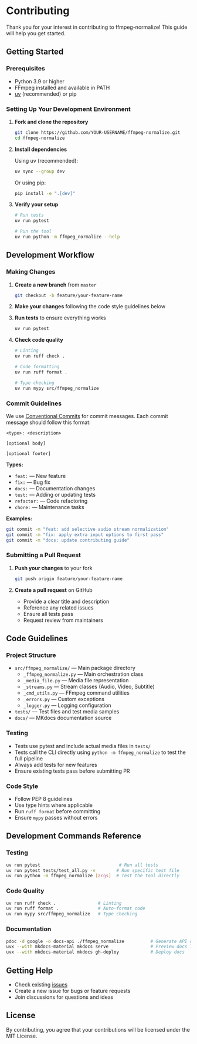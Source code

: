 # Contributing

Thank you for your interest in contributing to ffmpeg-normalize! This guide will help you get started.

## Getting Started

### Prerequisites

- Python 3.9 or higher
- FFmpeg installed and available in PATH
- [uv](https://docs.astral.sh/uv/getting-started/installation/) (recommended) or pip

### Setting Up Your Development Environment

1. **Fork and clone the repository**

    ```bash
    git clone https://github.com/YOUR-USERNAME/ffmpeg-normalize.git
    cd ffmpeg-normalize
    ```

2. **Install dependencies**

    Using uv (recommended):
    ```bash
    uv sync --group dev
    ```

    Or using pip:
    ```bash
    pip install -e ".[dev]"
    ```

3. **Verify your setup**

    ```bash
    # Run tests
    uv run pytest

    # Run the tool
    uv run python -m ffmpeg_normalize --help
    ```

## Development Workflow

### Making Changes

1. **Create a new branch** from `master`

    ```bash
    git checkout -b feature/your-feature-name
    ```

2. **Make your changes** following the code style guidelines below

3. **Run tests** to ensure everything works

    ```bash
    uv run pytest
    ```

4. **Check code quality**

    ```bash
    # Linting
    uv run ruff check .

    # Code formatting
    uv run ruff format .

    # Type checking
    uv run mypy src/ffmpeg_normalize
    ```

### Commit Guidelines

We use [Conventional Commits](https://www.conventionalcommits.org/) for commit messages. Each commit message should follow this format:

```
<type>: <description>

[optional body]

[optional footer]
```

**Types:**
- `feat:` — New feature
- `fix:` — Bug fix
- `docs:` — Documentation changes
- `test:` — Adding or updating tests
- `refactor:` — Code refactoring
- `chore:` — Maintenance tasks

**Examples:**
```bash
git commit -m "feat: add selective audio stream normalization"
git commit -m "fix: apply extra input options to first pass"
git commit -m "docs: update contributing guide"
```

### Submitting a Pull Request

1. **Push your changes** to your fork

    ```bash
    git push origin feature/your-feature-name
    ```

2. **Create a pull request** on GitHub

    - Provide a clear title and description
    - Reference any related issues
    - Ensure all tests pass
    - Request review from maintainers

## Code Guidelines

### Project Structure

- `src/ffmpeg_normalize/` — Main package directory
  - `_ffmpeg_normalize.py` — Main orchestration class
  - `_media_file.py` — Media file representation
  - `_streams.py` — Stream classes (Audio, Video, Subtitle)
  - `_cmd_utils.py` — FFmpeg command utilities
  - `_errors.py` — Custom exceptions
  - `_logger.py` — Logging configuration
- `tests/` — Test files and test media samples
- `docs/` — MKdocs documentation source

### Testing

- Tests use pytest and include actual media files in `tests/`
- Tests call the CLI directly using `python -m ffmpeg_normalize` to test the full pipeline
- Always add tests for new features
- Ensure existing tests pass before submitting PR

### Code Style

- Follow PEP 8 guidelines
- Use type hints where applicable
- Run `ruff format` before committing
- Ensure `mypy` passes without errors

## Development Commands Reference

### Testing
```bash
uv run pytest                              # Run all tests
uv run pytest tests/test_all.py -v        # Run specific test file
uv run python -m ffmpeg_normalize [args]  # Test the tool directly
```

### Code Quality
```bash
uv run ruff check .                # Linting
uv run ruff format .               # Auto-format code
uv run mypy src/ffmpeg_normalize   # Type checking
```

### Documentation
```bash
pdoc -d google -o docs-api ./ffmpeg_normalize          # Generate API docs
uvx --with mkdocs-material mkdocs serve                # Preview docs locally
uvx --with mkdocs-material mkdocs gh-deploy            # Deploy docs
```

## Getting Help

- Check existing [issues](https://github.com/slhck/ffmpeg-normalize/issues)
- Create a new issue for bugs or feature requests
- Join discussions for questions and ideas

## License

By contributing, you agree that your contributions will be licensed under the MIT License.
